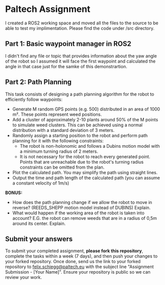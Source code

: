 # Paltech Assignment

I created a ROS2 working space and moved all the files to the source to be able to test my implimentation. Please find the code under /src directory.

## Part 1: Basic waypoint manager in ROS2

I didn't find any file or topic that provides information about the yaw angle of the robot so I assumed it will face the first waypoint and calculated the angle in that case just for the samke of this demonstrartion. 

## Part 2: Path Planning 

This task consists of designing a path planning algorithm for the robot to efficiently follow waypoints:  

- Generate M random GPS points (e.g. 500) distributed in an area of 1000 m². These points represent weed positions.
- Add a cluster of approximately 2-10 plants around 50% of the M points to simulate weed clusters. This can be achieved using a normal distribution with a standard deviation of 3 meters.
- Randomly assign a starting position to the robot and perform path planning for it with the following constraints:
    - The robot is non-holonomic and follows a Dubins motion model with a minimum turning radius of 2 meters.
    - It is not necessary for the robot to reach every generated point. Points that are unreachable due to the robot's turning radius constraints can be omitted from the plan.
- Plot the calculated path. You may simplify the path using straight lines.
- Output the time and path length of the calculated path (you can assume a constant velocity of 1m/s)

**BONUS:**  

- How does the path planning change if we allow the robot to move in reverse? (REEDS_SHEPP motion model instead of DUBINS) Explain.
- What would happen if the working area of the robot is taken into account? E.G. the robot can remove weeds that are in a radius of 0,5m around its center. Explain.

## Submit your answers

To submit your completed assignment, **please fork this repository**, complete the tasks within a week (7 days), and then push your changes to your forked repository. Once done, send us the link to your forked repository to felix.schiegg@paltech.eu with the subject line "Assignment Submission - [Your Name]". Ensure your repository is public so we can review your work.










